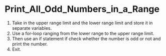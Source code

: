 # Print_All_Odd_Numbers_in_a_Range
1. Take in the upper range limit and the lower range limit and store it in separate variables.
2.  Use a for-loop ranging from the lower range to the upper range limit.
3.  Then use an if statement if check whether the number is odd or not and print the number.
4.  Exit.
